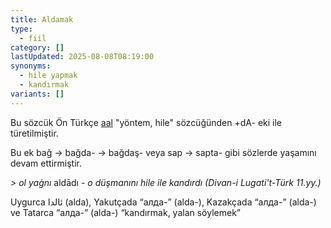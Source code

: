 ```yaml
---
title: Aldamak
type:
  - fiil
category: []
lastUpdated: 2025-08-08T08:19:00
synonyms:
  - hile yapmak
  - kandırmak
variants: []
---
```

Bu sözcük Ön Türkçe [aal](/pt/aal) "yöntem, hile" sözcüğünden +dA- eki ile türetilmiştir. 

Bu ek bağ -> bağda- -> bağdaş- veya sap -> sapta- gibi sözlerde yaşamını devam ettirmiştir.

_> ol_ _yaġnı_ aldādı - _o düşmanını hile ile kandırdı (_Divan-i Lugati't-Türk 11.yy._)_

Uygurca ئالدا (alda), Yakutçada “алда-” (alda-), Kazakçada “алда-” (alda-) ve Tatarca  “алда-” (alda-)  “kandırmak, yalan söylemek”
